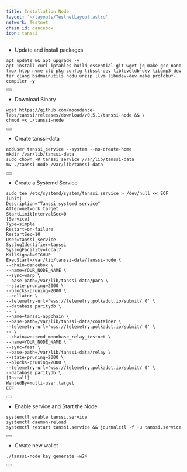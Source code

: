 ```yaml
---
title: Installation Node
layout: '~/layouts/TestnetLayout.astro'
network: Testnet
chain id: dancebox
icon: tanssi
---
```


- Update and install packages

<div class="code-block-wrapper">
  <pre><code>apt update && apt upgrade -y
apt install curl iptables build-essential git wget jq make gcc nano tmux htop nvme-cli pkg-config libssl-dev libleveldb-dev libgmp3-dev tar clang bsdmainutils ncdu unzip llvm libudev-dev make protobuf-compiler -y</code></pre>
  <button class="copy-btn"><i class="fas fa-copy"></i></button>
</div>

- Download Binary

<div class="code-block-wrapper">
  <pre><code>wget https://github.com/moondance-labs/tanssi/releases/download/v0.5.1/tanssi-node && \
chmod +x ./tanssi-node</code></pre>
  <button class="copy-btn"><i class="fas fa-copy"></i></button>
</div>

- Create tanssi-data

<div class="code-block-wrapper">
  <pre><code>adduser tanssi_service --system --no-create-home
mkdir /var/lib/tanssi-data
sudo chown -R tanssi_service /var/lib/tanssi-data
mv ./tanssi-node /var/lib/tanssi-data</code></pre>
  <button class="copy-btn"><i class="fas fa-copy"></i></button>
</div>

- Create a Systemd Service

<div class="code-block-wrapper">
  <pre><code>sudo tee /etc/systemd/system/tanssi.service > /dev/null &lt;&lt; EOF
[Unit]
Description="Tanssi systemd service"
After=network.target
StartLimitIntervalSec=0
[Service]
Type=simple
Restart=on-failure
RestartSec=10
User=tanssi_service
SyslogIdentifier=tanssi
SyslogFacility=local7
KillSignal=SIGHUP
ExecStart=/var/lib/tanssi-data/tanssi-node \
--chain=dancebox \
--name=YOUR_NODE_NAME \
--sync=warp \
--base-path=/var/lib/tanssi-data/para \
--state-pruning=2000 \
--blocks-pruning=2000 \
--collator \
--telemetry-url='wss://telemetry.polkadot.io/submit/ 0' \
--database paritydb \
-- \
--name=tanssi-appchain \
--base-path=/var/lib/tanssi-data/container \
--telemetry-url='wss://telemetry.polkadot.io/submit/ 0' \
-- \
--chain=westend_moonbase_relay_testnet \
--name=YOUR_NODE_NAME \
--sync=fast \
--base-path=/var/lib/tanssi-data/relay \
--state-pruning=2000 \
--blocks-pruning=2000 \
--telemetry-url='wss://telemetry.polkadot.io/submit/ 0' \
--database paritydb \
[Install]
WantedBy=multi-user.target
EOF</code></pre>
  <button class="copy-btn"><i class="fas fa-copy"></i></button>
</div>

- Enable service and Start the Node

<div class="code-block-wrapper">
  <pre><code>systemctl enable tanssi.service
systemctl daemon-reload
systemctl restart tanssi.service && journalctl -f -u tanssi.service</code></pre>
  <button class="copy-btn"><i class="fas fa-copy"></i></button>
</div>

- Create new wallet

<div class="code-block-wrapper">
  <pre><code>./tanssi-node key generate -w24</code></pre>
  <button class="copy-btn"><i class="fas fa-copy"></i></button>
</div>
